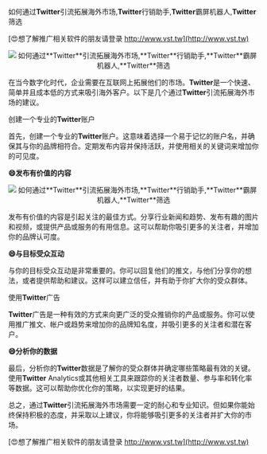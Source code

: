 如何通过**Twitter**引流拓展海外市场,**Twitter**行销助手,**Twitter**霸屏机器人,**Twitter**筛选

[😍想了解推广相关软件的朋友请登录 http://www.vst.tw](http://www.vst.tw)

 <center><img src="https://vst.tw/MP4/tuiguang/png/0.png" alt="如何通过**Twitter**引流拓展海外市场,**Twitter**行销助手,**Twitter**霸屏机器人,**Twitter**筛选"></center>

在当今数字化时代，企业需要在互联网上拓展他们的市场。**Twitter**是一个快速、简单并且成本低的方式来吸引海外客户。以下是几个通过**Twitter**引流拓展海外市场的建议。

创建一个专业的**Twitter**账户

首先，创建一个专业的**Twitter**账户。这意味着选择一个易于记忆的账户名，并确保其与你的品牌相符合。定期发布内容并保持活跃，并使用相关的关键词来增加你的可见度。

**😄发布有价值的内容**

 <center><img src="https://vst.tw/MP4/tuiguang/png/1.png" alt="如何通过**Twitter**引流拓展海外市场,**Twitter**行销助手,**Twitter**霸屏机器人,**Twitter**筛选"></center>

发布有价值的内容是引起关注的最佳方式。分享行业新闻和趋势、发布有趣的图片和视频，或提供产品或服务的有用信息。这可以帮助你吸引更多的关注者，并增加你的品牌认可度。

**😄与目标受众互动**

与你的目标受众互动是非常重要的。你可以回复他们的推文，与他们分享你的想法，或者提供帮助和建议。这样可以建立信任，并有助于你扩大你的受众群体。

使用**Twitter**广告

**Twitter**广告是一种有效的方式来向更广泛的受众推销你的产品或服务。你可以使用推广推文、帐户或趋势来增加你的品牌知名度，并吸引更多的关注者和潜在客户。

**😄分析你的数据**

最后，分析你的**Twitter**数据是了解你的受众群体并确定哪些策略最有效的关键。使用**Twitter** Analytics或其他相关工具来跟踪你的关注者数量、参与率和转化率等数据。这可以帮助你优化你的策略，以实现更好的结果。

总之，通过**Twitter**引流拓展海外市场需要一定的耐心和专业知识。但如果你能始终保持积极的态度，并采取以上建议，你将能够吸引更多的关注者并扩大你的市场。

[😍想了解推广相关软件的朋友请登录 http://www.vst.tw](http://www.vst.tw)



